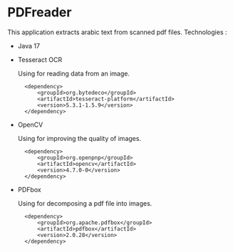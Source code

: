 # PDFreader
This application extracts arabic text from scanned pdf files. 
Technologies :
- Java 17
- Tesseract OCR

  Using for reading data from an image.
  
        <dependency>
            <groupId>org.bytedeco</groupId>
            <artifactId>tesseract-platform</artifactId>
            <version>5.3.1-1.5.9</version>
        </dependency>

- OpenCV

  Using for improving the quality of images.
  
        <dependency>
            <groupId>org.openpnp</groupId>
            <artifactId>opencv</artifactId>
            <version>4.7.0-0</version>
        </dependency>

- PDFbox

    Using for decomposing a pdf file into images.
  
        <dependency>
            <groupId>org.apache.pdfbox</groupId>
            <artifactId>pdfbox</artifactId>
            <version>2.0.28</version>
        </dependency>
      
